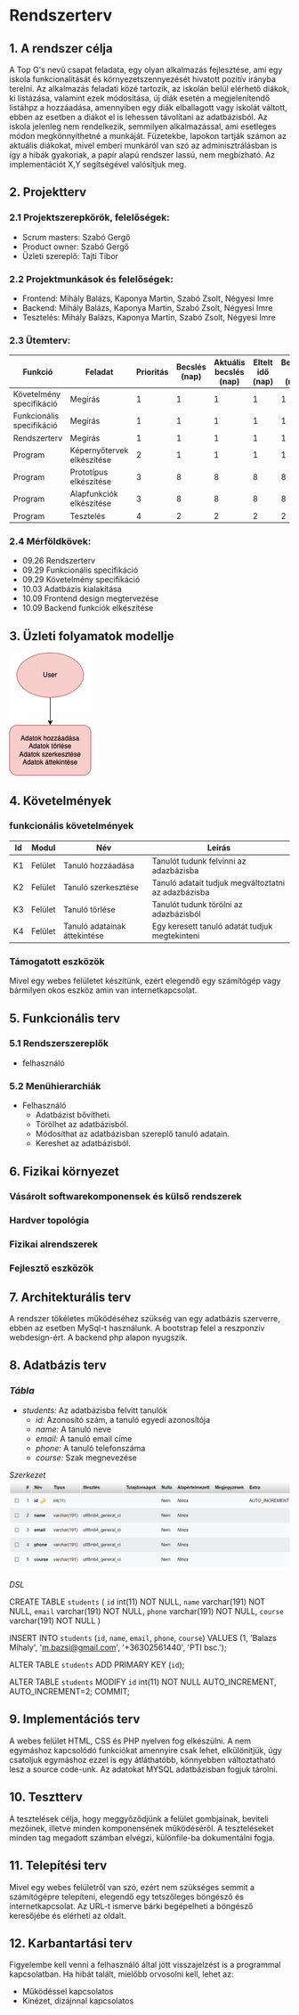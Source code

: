 # Rendszerterv
## 1. A rendszer célja

A Top G's nevű csapat feladata, egy olyan alkalmazás fejlesztése, ami egy iskola funkcionalitását és környezetszennyezését hivatott pozitív irányba terelni. Az alkalmazás feladati közé tartozik, az iskolán belül elérhető diákok, ki listázása, valamint ezek módosítása, új diák esetén a megjelenítendő listáhpz a hozzáadása, amennyiben egy diák elballagott vagy iskolát váltott, ebben az esetben a diákot el is lehessen távolítani az adatbázisból. Az iskola jelenleg nem rendelkezik, semmilyen alkalmazással, ami esetleges módon megkönnyíthetné a munkáját. Füzetekbe, lapokon tartják számon az aktuális diákokat, mivel emberi munkáról van szó az adminisztrálásban is így a hibák gyakoriak, a papír alapú rendszer lassú, nem megbízható. Az implementációt X,Y segítségével valósítjuk meg.

## 2. Projektterv

### 2.1 Projektszerepkörök, felelőségek:
   * Scrum masters: Szabó Gergő
   * Product owner: Szabó Gergő
   * Üzleti szereplő: Tajti Tibor
     
### 2.2 Projektmunkások és felelőségek:
   * Frontend: Mihály Balázs, Kaponya Martin, Szabó Zsolt, Négyesi Imre
   * Backend: Mihály Balázs, Kaponya Martin, Szabó Zsolt, Négyesi Imre
   * Tesztelés: Mihály Balázs, Kaponya Martin, Szabó Zsolt, Négyesi Imre
     
### 2.3 Ütemterv:

|Funkció                  | Feladat                                | Prioritás | Becslés (nap) | Aktuális becslés (nap) | Eltelt idő (nap) | Becsült idő (nap) |
|-------------------------|----------------------------------------|-----------|---------------|------------------------|------------------|---------------------|
|Követelmény specifikáció |Megírás                                 |         1 |             1 |                      1 |                1 |                   1 |             
|Funkcionális specifikáció|Megírás                                 |         1 |             1 |                      1 |                1 |                   1 |
|Rendszerterv             |Megírás                                 |         1 |             1 |                      1 |                1 |                   1 |
|Program                  |Képernyőtervek elkészítése              |         2 |             1 |                      1 |                1 |                   1 |
|Program                  |Prototípus elkészítése                  |         3 |             8 |                      8 |                8 |                   8 |
|Program                  |Alapfunkciók elkészítése                |         3 |             8 |                      8 |                8 |                   8 |
|Program                  |Tesztelés                               |         4 |             2 |                      2 |                2 |                   2 |

### 2.4 Mérföldkövek:

 - 09.26 Rendszerterv
 - 09.29 Funkcionális specifikáció
 - 09.29 Követelmény specifikáció
 - 10.03 Adatbázis kialakítása
 - 10.09 Frontend design megtervezése
 - 10.09 Backend funkciók elkészítése

## 3. Üzleti folyamatok modellje

![Üzletifolyamat](../Project/Pictures/uzleti_folyamatok_modellje.png)

## 4. Követelmények

### funkcionális követelmények

| Id | Modul | Név | Leírás |
| :---: | --- | --- | --- |
| K1 | Felület | Tanuló hozzáadása | Tanulót tudunk felvinni az adazbázisba |
| K2 | Felület | Tanuló szerkesztése | Tanuló adatait tudjuk megváltoztatni az adazbázisba |
| K3 | Felület | Tanuló törlése | Tanulót tudunk törölni az adazbázisból  |
| K4 | Felület | Tanuló adatainak áttekintése | Egy keresett tanuló adatát tudjuk megtekinteni |

### Támogatott eszközök

Mivel egy webes felületet készítünk, ezért elegendő egy számítógép vagy bármilyen okos eszköz amin van internetkapcsolat.

## 5. Funkcionális terv

### 5.1 Rendszerszereplők

- felhasználó

### 5.2 Menühierarchiák

  - Felhasználó
    - Adatbázist bővítheti.
    - Törölhet az adatbázisból.
    - Módosíthat az adatbázisban szereplő tanuló adatain.
    - Kereshet az adatbázisból.

## 6. Fizikai környezet

### Vásárolt softwarekomponensek és külső rendszerek

### Hardver topológia

### Fizikai alrendszerek

### Fejlesztő eszközök


## 7. Architekturális terv

A rendszer tökéletes működéséhez szükség van egy adatbázis szerverre, ebben az esetben MySql-t használunk. A bootstrap felel a reszponzív webdesign-ért. A backend php alapon nyugszik.

## 8. Adatbázis terv

### *Tábla*
- *students:* Az adatbázisba felvitt tanulók
  - *id:* Azonosító szám, a tanuló egyedi azonosítója
  - *name:* A tanuló neve
  - *email:* A tanuló email címe
  - *phone:* A tanuló telefonszáma
  - *course:* Szak megnevezése


*Szerkezet*
![Képernyőterv](../Project/Pictures/adatbazis_szerkezet.png)

*DSL*


CREATE TABLE `students` (
  `id` int(11) NOT NULL,
  `name` varchar(191) NOT NULL,
  `email` varchar(191) NOT NULL,
  `phone` varchar(191) NOT NULL,
  `course` varchar(191) NOT NULL
)

INSERT INTO `students` (`id`, `name`, `email`, `phone`, `course`) VALUES
(1, 'Balazs Mihaly', 'm.bazsi@gmail.com', '+36302561440', 'PTI bsc.');

ALTER TABLE `students`
  ADD PRIMARY KEY (`id`);

ALTER TABLE `students`
  MODIFY `id` int(11) NOT NULL AUTO_INCREMENT, AUTO_INCREMENT=2;
COMMIT;

## 9. Implementációs terv

A webes felület HTML, CSS és PHP nyelven fog elkészülni. A nem egymáshoz kapcsolódó funkciókat amennyire csak lehet, elkülönítjük, úgy csatoljuk egymáshoz ezzel is egy átláthatóbb, könnyebben változtatható lesz a source code-unk. Az adatokat MYSQL adatbázisban fogjuk tárolni.

## 10. Tesztterv

A tesztelések célja, hogy meggyőződjünk a felület gombjainak, beviteli mezőinek, illetve minden komponensének működéséről. A teszteléseket minden tag megadott számban elvégzi, különfile-ba dokumentálni fogja.


## 11. Telepítési terv

Mivel egy webes felületről van szó, ezért nem szükséges semmit a számítógépre telepíteni, elegendő egy tetszőleges böngésző és internetkapcsolat.
Az URL-t ismerve bárki begépelheti a böngésző keresőjébe és elérheti az oldalt.

## 12. Karbantartási terv

Figyelembe kell venni a felhasználó által jött visszajelzést is a programmal kapcsolatban.
Ha hibát talált, mielőbb orvosolni kell, lehet az:
*	Működéssel kapcsolatos
*	Kinézet, dizájnnal kapcsolatos
